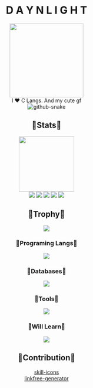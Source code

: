 <div align="center">
  <h1>D A Y N L I G H T</h1>
</div>

<div align="center">
  <img height=200px src="https://avatars.githubusercontent.com/u/62157770?v=4"></br>
  I ❤ C Langs. And my cute gf</br>
  <picture>
    <source media="(prefers-color-scheme: dark)" srcset="https://github.com/Daynlight/Daynlight/blob/output/github-contribution-grid-snake-dark.svg" />
    <source media="(prefers-color-scheme: light)" srcset="https://github.com/Daynlight/Daynlight/blob/output/github-contribution-grid-snake.svg" />
    <img alt="github-snake" src="github-snake.svg" />
  </picture></br>
</div>

<div align=center> 
  <h2>💖Stats💖</h2>
  <img height=150px src="https://streak-stats.demolab.com?user=daynlight&theme=algolia"></br>
  <img src="https://github-profile-summary-cards.vercel.app/api/cards/profile-details?username=daynlight&theme=algolia">
  <img src="https://github-profile-summary-cards.vercel.app/api/cards/repos-per-language?username=daynlight&theme=algolia">
  <img src="https://github-profile-summary-cards.vercel.app/api/cards/most-commit-language?username=daynlight&theme=algolia">
  <img src="https://github-profile-summary-cards.vercel.app/api/cards/stats?username=daynlight&theme=algolia">
  <img src="https://github-profile-summary-cards.vercel.app/api/cards/productive-time?username=daynlight&theme=algolia">
</div>

<div align=center>
  <h2>👑Trophy👑</h2>
  <img src = "https://github-profile-trophy.vercel.app/?username=daynlight&theme=algolia&column=-1&rank=-?">
</div>

<div align=center>
  <h3>💎Programing Langs💎</h3>
    <img src="https://skillicons.dev/icons?i=python,cpp,cs,html,js,ts,css,vite,md,nodejs,express,php,lua,angular,react">
  <h3>🧶Databases🧶</h3>
   <img src="https://skillicons.dev/icons?i=mysql,postgresql,redis,sqlite">
  <h3>🏏Tools🏏</h3>
    <img src="https://skillicons.dev/icons?i=github,git,blender,vscode,visualstudio,arduino,cmake">
  <h3>🎡Will Learn🎡</h3>
    <img src="https://skillicons.dev/icons?i=c,vue,java">
</div>

<div align=center>
  <h2>🧧Contribution🧧</h2>
  <a href="https://github.com/LelouchFR/skill-icons">skill-icons</a></br>
  <a href="https://github.com/chriskthomas/linkfree-generator">linkfree-generator</a>
</div>